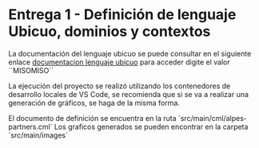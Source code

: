 # Entrega 1 - Definición de lenguaje Ubicuo, dominios y contextos

La documentación del lenguaje ubicuo se puede consultar en el siguiente enlace [documentacion lenguaje ubicuo](https://miro.com/app/board/uXjVJUhmRa0=/) para acceder digite el valor ´´MISOMISO´´

La ejecución del proyecto se realizó utilizando los contenedores de desarrollo locales de VS Code, se recomienda que si se va a realizar una generación de gráficos, se haga de la misma forma.

El documento de definición se encuentra en la ruta ´src/main/cml/alpes-partners.cml´
Los graficos generados se pueden encontrar en la carpeta ´src/main/images´
